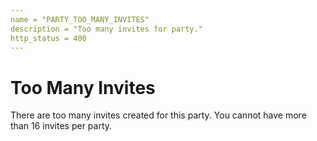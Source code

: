 ```yaml
---
name = "PARTY_TOO_MANY_INVITES"
description = "Too many invites for party."
http_status = 400
---
```


# Too Many Invites

There are too many invites created for this party. You cannot have more than 16 invites per party.

